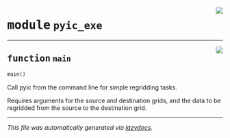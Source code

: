 <!-- markdownlint-disable -->

<a href="../../src/pyic/pyic_exe.py#L0"><img align="right" style="float:right;" src="https://img.shields.io/badge/-source-cccccc?style=flat-square"></a>

# <kbd>module</kbd> `pyic_exe`

---

<a href="../../src/pyic/pyic_exe.py#L7"><img align="right" style="float:right;" src="https://img.shields.io/badge/-source-cccccc?style=flat-square"></a>

## <kbd>function</kbd> `main`

```python
main()
```

Call pyic from the command line for simple regridding tasks.

Requires arguments for the source and destination grids, and the data to be regridded from the source to the destination grid.

---

_This file was automatically generated via [lazydocs](https://github.com/ml-tooling/lazydocs)._
